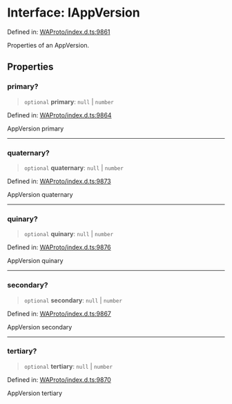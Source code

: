 # Interface: IAppVersion

Defined in: [WAProto/index.d.ts:9861](https://github.com/Fokusdotid/bail/blob/3bcafd64e13ba51a595ace0ee7bd2c9c52ab1814/WAProto/index.d.ts#L9861)

Properties of an AppVersion.

## Properties

### primary?

> `optional` **primary**: `null` \| `number`

Defined in: [WAProto/index.d.ts:9864](https://github.com/Fokusdotid/bail/blob/3bcafd64e13ba51a595ace0ee7bd2c9c52ab1814/WAProto/index.d.ts#L9864)

AppVersion primary

***

### quaternary?

> `optional` **quaternary**: `null` \| `number`

Defined in: [WAProto/index.d.ts:9873](https://github.com/Fokusdotid/bail/blob/3bcafd64e13ba51a595ace0ee7bd2c9c52ab1814/WAProto/index.d.ts#L9873)

AppVersion quaternary

***

### quinary?

> `optional` **quinary**: `null` \| `number`

Defined in: [WAProto/index.d.ts:9876](https://github.com/Fokusdotid/bail/blob/3bcafd64e13ba51a595ace0ee7bd2c9c52ab1814/WAProto/index.d.ts#L9876)

AppVersion quinary

***

### secondary?

> `optional` **secondary**: `null` \| `number`

Defined in: [WAProto/index.d.ts:9867](https://github.com/Fokusdotid/bail/blob/3bcafd64e13ba51a595ace0ee7bd2c9c52ab1814/WAProto/index.d.ts#L9867)

AppVersion secondary

***

### tertiary?

> `optional` **tertiary**: `null` \| `number`

Defined in: [WAProto/index.d.ts:9870](https://github.com/Fokusdotid/bail/blob/3bcafd64e13ba51a595ace0ee7bd2c9c52ab1814/WAProto/index.d.ts#L9870)

AppVersion tertiary
